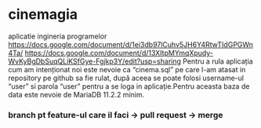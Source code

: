 # cinemagia
aplicatie ingineria programelor
https://docs.google.com/document/d/1ei3db97lCuhv5JH6Y4RtwTIdGPGWn4Ta/
https://docs.google.com/document/d/13XItpMYmqXpudy-WvKyBgDbSuqQLiKSfGye-Fgjkp3Y/edit?usp=sharing
Pentru a rula aplicația cum am intenționat noi este nevoie ca “cinema.sql” pe care l-am atasat in repository pe github sa fie rulat, 
după aceea se poate folosi username-ul “user” si parola “user” pentru a se loga in aplicație.Pentru aceasta baza de data este nevoie de MariaDB 11.2.2 minim.


### branch pt feature-ul care il faci -> pull request -> merge
